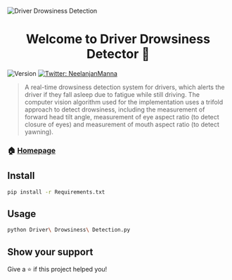 ![Driver Drowsiness Detection](https://firebasestorage.googleapis.com/v0/b/neelanjan-manna.appspot.com/o/project-images%2FDrowsiness%20Detection.jpeg?alt=media&token=74c92bdd-0beb-4543-b7af-c0fabc9326d5)
<h1 align="center">Welcome to Driver Drowsiness Detector 👋</h1>
<p>
  <img alt="Version" src="https://img.shields.io/badge/version-1.0-blue.svg?cacheSeconds=2592000" />
  <a href="https://twitter.com/NeelanjanManna" target="_blank">
    <img alt="Twitter: NeelanjanManna" src="https://img.shields.io/twitter/follow/NeelanjanManna.svg?style=social" />
  </a>
</p>

> A real-time drowsiness detection system for drivers, which alerts the driver if they fall asleep due to fatigue while still driving. The computer vision algorithm used for the implementation uses a trifold approach to detect drowsiness, including the measurement of forward head tilt angle, measurement of eye aspect ratio (to detect closure of eyes) and measurement of mouth aspect ratio (to detect yawning).

### 🏠 [Homepage](https://github.com/vinitsittu/Safe-Drive)

## Install

```sh
pip install -r Requirements.txt
```

## Usage

```sh
python Driver\ Drowsiness\ Detection.py
```


## Show your support

Give a ⭐️ if this project helped you!
